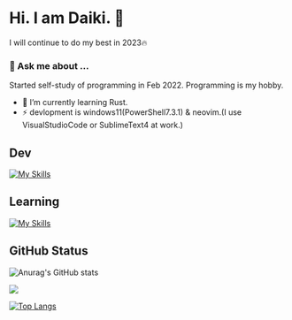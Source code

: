 # Hi. I am Daiki. 👋

I will continue to do my best in 2023🔥

### 💬 Ask me about ...
Started self-study of programming in Feb 2022.
Programming is my hobby.

- 🌱 I’m currently learning Rust.
- ⚡ devlopment is windows11(PowerShell7.3.1) & neovim.(I use VisualStudioCode or SublimeText4 at work.)

## Dev

[![My Skills](https://skillicons.dev/icons?i=neovim,vscode)](https://skillicons.dev)

## Learning

[![My Skills](https://skillicons.dev/icons?i=js,html,css,ts,rust)](https://skillicons.dev)

## GitHub Status

![Anurag's GitHub stats](https://github-readme-stats.vercel.app/api?username=Daiki48&show_icons=true&theme=gruvbox)

<!-- [![Twitter: daiki](https://img.shields.io/twitter/follow/Daiki48engineer?style=social)](https://twitter.com/Daiki48engineer) -->


<!-- ![Visitors](https://visitor-badge.glitch.me/badge?page_id=Daiki48&left_color=gray&right_color=blue) -->
 
![](https://github-profile-summary-cards.vercel.app/api/cards/profile-details?username=Daiki48&theme=nord_dark)

[![Top Langs](https://github-readme-stats.vercel.app/api/top-langs/?username=Daiki48&langs_count=8)](https://github.com/Daiki48/github-readme-stats)

<!-- [![Top Langs](https://github-readme-stats.vercel.app/api/top-langs/?username=Daiki48&layout=compact)](https://github.com/Daiki48/github-readme-stats) --> 


<!--
**Daiki48/Daiki48** is a ✨ _special_ ✨ repository because its `README.md` (this file) appears on your GitHub profile.

Here are some ideas to get you started:

- 🔭 I’m currently working on ...
- 🌱 I’m currently learning ...
- 👯 I’m looking to collaborate on ...
- 🤔 I’m looking for help with ...
- 💬 Ask me about ...
- 📫 How to reach me: ...
- 😄 Pronouns: ...
- ⚡ Fun fact: ...
-->
